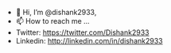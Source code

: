 - 👋 Hi, I’m @dishank2933,
- 📫 How to reach me ...
- Twitter: https://twitter.com/Dishank2933
- Linkedin: http://linkedin.com/in/dishank2933


<!---
dishank2933/dishank2933 is a ✨ special ✨ repository because its `README.md` (this file) appears on your GitHub profile.
You can click the Preview link to take a look at your changes.
--->
